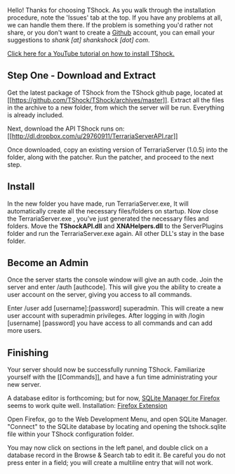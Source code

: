 Hello! Thanks for choosing TShock. As you walk through the installation procedure, note the 'Issues' tab at the top. If you have any problems at all, we can handle them there. If the problem is something you'd rather not share, or you don't want to create a [Github](http://github.com/) account, you can email your suggestions to _shank [at] shankshock [dot] com_.

[Click here for a YouTube tutorial on how to install TShock.](http://www.youtube.com/watch?v=MpKexsNmefs)

## Step One - Download and Extract

Get the latest package of TShock from the TShock github page, located at [[https://github.com/TShock/TShock/archives/master]]. Extract all the files in the archive to a new folder, from which the server will be run. Everything is already included.

Next, download the API TShock runs on: [[http://dl.dropbox.com/u/29760911/TerrariaServerAPI.rar]]

Once downloaded, copy an existing version of TerrariaServer (1.0.5) into the folder, along with the patcher. Run the patcher, and proceed to the next step.

## Install
In the new folder you have made, run TerrariaServer.exe, It will automatically create all the necessary files/folders on startup.
Now close the TerrariaServer.exe , you've just generated the necessary files and folders.
Move the **TShockAPI.dll** and **XNAHelpers.dll** to the ServerPlugins folder and run the TerrariaServer.exe again. All other DLL's stay in the base folder.

## Become an Admin
Once the server starts the console window will give an auth code.
Join the server and enter /auth [authcode]. This will give you the ability to create a user account on the server, giving you access to all commands. 

Enter /user add [username]:[password] superadmin. This will create a new user account with superadmin privileges. 
After logging in with /login [username] [password] you have access to all commands and can add more users.

## Finishing
Your server should now be successfully running TShock. Familiarize yourself with the [[Commands]], and have a fun time administrating your new server.

A database editor is forthcoming; but for now, [SQLite Manager for Firefox](http://code.google.com/p/sqlite-manager/) seems to work quite well.
Installation: [Firefox Extension](https://addons.mozilla.org/en-US/firefox/addon/sqlite-manager/)

Open Firefox, go to the Web Development Menu, and open SQLite Manager. "Connect" to the SQLite database by locating and opening the tshock.sqlite file within your TShock configuration folder.

You may now click on sections in the left panel, and double click on a database record in the Browse & Search tab to edit it. Be careful you do not press enter in a field; you will create a multiline entry that will not work.
